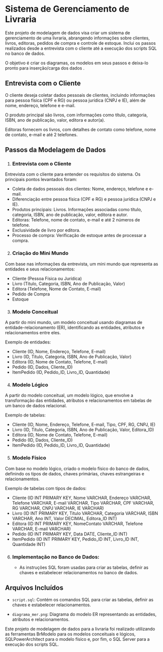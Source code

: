 # Sistema de Gerenciamento de Livraria

Este projeto de modelagem de dados visa criar um sistema de gerenciamento de uma livraria, abrangendo informações sobre clientes, livros, editoras, pedidos de compra e controle de estoque. Inclui os passos realizados desde a entrevista com o cliente até a execução dos scripts SQL no banco de dados.

O objetivo é criar os diagramas, os modelos em seus passos e deixa-lo pronto para inserção/carga dos dados .

## Entrevista com o Cliente

O cliente deseja coletar dados pessoais de clientes, incluindo informações para pessoa física (CPF e RG) ou pessoa jurídica (CNPJ e IE), além de nome, endereço, telefone e e-mail.

O produto principal são livros, com informações como título, categoria, ISBN, ano de publicação, valor, editora e autor(a).

Editoras fornecem os livros, com detalhes de contato como telefone, nome de contato, e-mail e até 2 telefones.

## Passos da Modelagem de Dados

1. ### Entrevista com o Cliente 
Entrevista com o cliente para entender os requisitos do sistema. Os principais pontos levantados foram:

- Coleta de dados pessoais dos clientes: Nome, endereço, telefone e e-mail.
- Diferenciação entre pessoa física (CPF e RG) e pessoa jurídica (CNPJ e IE).
- Produtos principais: Livros. Informações associadas como título, categoria, ISBN, ano de publicação, valor, editora e autor.
- Editoras: Telefone, nome de contato, e-mail e até 2 números de telefone.
- Exclusividade de livro por editora.
- Processo de compra: Verificação de estoque antes de processar a compra.
2. ### Criação do Mini Mundo
Com base nas informações da entrevista, um mini mundo que representa as entidades e seus relacionamentos:

- Cliente (Pessoa Física ou Jurídica)
- Livro (Título, Categoria, ISBN, Ano de Publicação, Valor)
- Editora (Telefone, Nome de Contato, E-mail)
- Pedido de Compra
- Estoque
3. ### Modelo Conceitual
A partir do mini mundo, um modelo conceitual usando diagramas de entidade-relacionamento (ER), identificando as entidades, atributos e relacionamentos entre eles.

Exemplo de entidades:

- Cliente (ID, Nome, Endereço, Telefone, E-mail)
- Livro (ID, Título, Categoria, ISBN, Ano de Publicação, Valor)
- Editora (ID, Nome de Contato, Telefone, E-mail)
- Pedido (ID, Dados, Cliente_ID)
- ItemPedido (ID, Pedido_ID, Livro_ID, Quantidade)
4. ### Modelo Lógico
A partir do modelo conceitual, um modelo lógico, que envolve a transformação das entidades, atributos e relacionamentos em tabelas de um banco de dados relacional.

Exemplo de tabelas:

- Cliente (ID, Nome, Endereço, Telefone, E-mail, Tipo, CPF, RG, CNPJ, IE)
- Livro (ID, Título, Categoria, ISBN, Ano de Publicação, Valor, Editora_ID)
- Editora (ID, Nome de Contato, Telefone, E-mail)
- Pedido (ID, Dados, Cliente_ID)
- ItemPedido (ID, Pedido_ID, Livro_ID, Quantidade)
5. ### Modelo Físico
Com base no modelo lógico, criado o modelo físico do banco de dados, definindo os tipos de dados, chaves primárias, chaves estrangeiras e relacionamentos.

Exemplo de tabelas com tipos de dados:

- Cliente (ID INT PRIMARY KEY, Nome VARCHAR, Endereço VARCHAR, Telefone VARCHAR,  E-mail VARCHAR, Tipo VARCHAR, CPF VARCHAR, RG VARCHAR, CNPJ VARCHAR, IE VARCHAR)
- Livro (ID INT PRIMARY KEY, Título VARCHAR, Categoria VARCHAR, ISBN VARCHAR, Ano  INT, Valor DECIMAL, Editora_ID INT)
- Editora (ID INT PRIMARY KEY, NomeContato VARCHAR, Telefone VARCHAR, E-mail VARCHAR)
- Pedido (ID INT PRIMARY KEY, Data DATE, Cliente_ID INT)
- ItemPedido (ID INT PRIMARY KEY, Pedido_ID INT, Livro_ID INT, Quantidade INT)

6. ### Implementação no Banco de Dados:
   - As instruções SQL foram usadas para criar as tabelas, definir as chaves e estabelecer relacionamentos no banco de dados.



## Arquivos Incluídos

- `script.sql`: Contém os comandos SQL para criar as tabelas, definir as chaves e estabelecer relacionamentos.

- `diagrama_mer.png`: Diagrama do modelo ER representando as entidades, atributos e relacionamentos.

Este projeto de modelagem de dados para a livraria foi realizado utilizando as ferramentas BrModelo para os modelos conceituais e lógicos, SQLPowerArchitect para o modelo físico e, por fim, o SQL Server para a execução dos scripts SQL.



 
